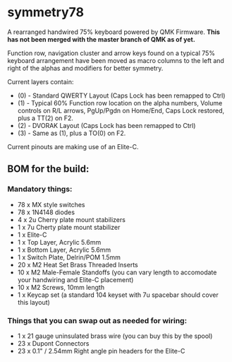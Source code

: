 # symmetry78
A rearranged handwired 75% keyboard powered by QMK Firmware. **This has not been merged with the master branch of QMK as of yet.**

Function row, navigation cluster and arrow keys found on a typical 75% keyboard arrangement have been moved as macro columns to the left and right of the alphas and modifiers for better symmetry.

Current layers contain:
* (0) - Standard QWERTY Layout (Caps Lock has been remapped to Ctrl)
* (1) - Typical 60% Function row location on the alpha numbers, Volume controls on R/L arrows, PgUp/Pgdn on Home/End, Caps Lock restored, plus a TT(2) on F2.
* (2) - DVORAK Layout (Caps Lock has been remapped to Ctrl)
* (3) - Same as (1), plus a TO(0) on F2.

Current pinouts are making use of an Elite-C.

## BOM for the build:

### Mandatory things:
- 78 x MX style switches
- 78 x 1N4148 diodes
- 4 x 2u Cherry plate mount stabilizers
- 1 x 7u Cherty plate mount stabilizer
- 1 x Elite-C
- 1 x Top Layer, Acrylic 5.6mm
- 1 x Bottom Layer, Acrylic 5.6mm
- 1 x Switch Plate, Delrin/POM 1.5mm
- 20 x M2 Heat Set Brass Threaded Inserts
- 10 x M2 Male-Female Standoffs (you can vary length to accomodate your handwiring and Elite-C placement)
- 10 x M2 Screws, 10mm length
- 1 x Keycap set (a standard 104 keyset with 7u spacebar should cover this layout)

### Things that you can swap out as needed for wiring:
- 1 x 21 gauge uninsulated brass wire (you can buy this by the spool)
- 23 x Dupont Connectors
- 23 x 0.1" / 2.54mm Right angle pin headers for the Elite-C

